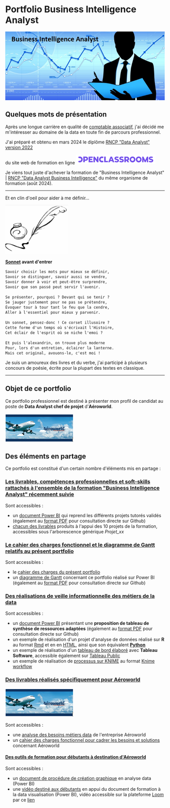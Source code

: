 # Portfolio Business Intelligence Analyst

![Business-Intelligence-Analyst_image](https://github.com/Thierry-Monjo/Portfolio_data_analyst_bi/blob/main/img/Business-Intelligence-Analyst.jpg)

## Quelques mots de présentation
Après une longue carrière en qualité de [comptable associatif](https://www.linkedin.com/in/thierry-monjo-da), j'ai décidé me m'intéresser au domaine de la data en toute fin de parcours professionnel. 

J'ai préparé et obtenu en mars 2024 le diplôme [RNCP "Data Analyst" version 2022](https://www.francecompetences.fr/recherche/rncp/34964/) 

du site web de formation en ligne [![OpenClassrooms_logo](https://github.com/Thierry-Monjo/Portfolio_data_analyst_bi/blob/main/img/OpenClassrooms_logo.png)](https://openclassrooms.com/fr/)


Je viens tout juste d'achever la formation de "Business Intelligence Analyst" | [RNCP "Data Analyst Business Intelligence"](https://www.francecompetences.fr/recherche/rncp/37837/) du même organisme de formation (août 2024).

<hr>

Et en clin d'oeil pour aider à me définir...

![Poetry](https://github.com/Thierry-Monjo/Portfolio_data_analyst_bi/blob/main/img/poetry.png)

**[Sonnet](https://fr.wikipedia.org/wiki/Sonnet) avant d'entrer**

```
Savoir choisir les mots pour mieux se définir,
Savoir se distinguer, savoir aussi se vendre,
Savoir donner à voir et peut-être surprendre,
Savoir que son passé peut servir l'avenir.

Se présenter, pourquoi ? Devant qui se tenir ?
Se jauger justement pour ne pas se prétendre,
Évoquer tour à tour tant le feu que la cendre,
Aller à l'essentiel pour mieux y parvenir.

Un sonnet, pensez-donc ! Ce corset illusoire ?
Cette forme d'un temps où s'écrivait l'Histoire,
Cet éclair de l'esprit où se niche l'emoi ?

Et puis l'alexandrin, on trouve plus moderne
Pour, lors d'un entretien, éclairer la lanterne.
Mais cet original, avouons-le, c'est moi !
```

Je suis un amoureux des livres et du verbe, j'ai participé à plusieurs concours de poésie, écrite pour la plupart des textes en classique.

<hr>

## Objet de ce portfolio 
Ce portfolio professionnel est destiné à présenter mon profil de candidat au poste de **Data Analyst chef de projet** d'**Aéroworld**.

![Aéroworld_logo](https://github.com/Thierry-Monjo/Portfolio_data_analyst_bi/blob/main/img/Aeroworld.png)


## Des éléments en partage
Ce portfolio est constitué d'un certain nombre d'éléments mis en partage :

### [Les livrables, compétences professionnelles et soft-skills rattachés à l'ensemble de la formation "Business Intelligence Analyst" récemment suivie](https://github.com/Thierry-Monjo/Portfolio_data_analyst_bi/tree/main/Projets_OC_BIA)

Sont accessibles :
- un [document Power BI](https://github.com/Thierry-Monjo/Portfolio_data_analyst_bi/blob/main/Projets_OC_BIA/Synthese_projets_tutores.pbix) qui reprend les différents projets tutorés validés (également au [format PDF](https://github.com/Thierry-Monjo/Portfolio_data_analyst_bi/blob/main/Projets_OC_BIA/Synthese_projets_tutores.pdf) pour consultation directe sur Github)
- [chacun des livrables](https://github.com/Thierry-Monjo/Portfolio_data_analyst_bi/blob/main/Projets_OC_BIA/) produits à l'appui des 10 projets de la formation, accessibles sous l'arborescence générique *Projet_xx*

### [Le cahier des charges fonctionnel et le diagramme de Gantt relatifs au présent portfolio](https://github.com/Thierry-Monjo/Portfolio_data_analyst_bi/tree/main/Portfolio)

Sont accessibles :
- le [cahier des charges du présent portfolio](https://github.com/Thierry-Monjo/Portfolio_data_analyst_bi/blob/main/Portfolio/Cahier_des_charges_portfolio_candidat.pdf)
- un [diagramme de Gantt](https://github.com/Thierry-Monjo/Portfolio_data_analyst_bi/blob/main/Portfolio/Gantt_portfolio.pbix) concernant ce portfolio réalisé sur Power BI (également au [format PDF](https://github.com/Thierry-Monjo/Portfolio_data_analyst_bi/blob/main/Portfolio/Gantt_portfolio.pdf) pour consultation directe sur Github)

### [Des réalisations de veille informationnelle des métiers de la data](https://github.com/Thierry-Monjo/Portfolio_data_analyst_bi/tree/main/Veille_informationnelle_metiers_data)

Sont accessibles :
- un [document Power BI](https://github.com/Thierry-Monjo/Portfolio_data_analyst_bi/blob/main/Veille_informationnelle_metiers_data/Veille_informationnelle_metiers_data.pbix) présentant une **proposition de tableau de synthèse de ressources adaptées** (également au [format PDF](https://github.com/Thierry-Monjo/Portfolio_data_analyst_bi/blob/main/Veille_informationnelle_metiers_data/Veille_informationnelle_metiers_data.pdf) pour consultation directe sur Github)
- un exemple de réalisation d'un projet d'analyse de données réalisé sur **R** au format [Rmd](https://github.com/Thierry-Monjo/Portfolio_data_analyst_bi/blob/main/Veille_informationnelle_metiers_data/R_notebook_P6_OC_DA.Rmd) et en en [HTML](https://github.com/Thierry-Monjo/Portfolio_data_analyst_bi/blob/main/Veille_informationnelle_metiers_data/R_notebook_P6_OC_DA.html), ainsi que son équivalent [**Python**](https://github.com/Thierry-Monjo/Portfolio_data_analyst_bi/blob/main/Veille_informationnelle_metiers_data/Python_notebook_P6_OC_DA.ipynb)
- un exemple de réalisation d'un [tableau de bord élaboré](https://github.com/Thierry-Monjo/Portfolio_data_analyst_bi/blob/main/Veille_informationnelle_metiers_data/Tableau_viz_P8_OC_DA.pdf) avec **Tableau Software**, accessible également sur [Tableau Public](https://public.tableau.com/app/profile/thierry.monjo/viz/DWFA_etude_TM/Prsentation)
- un exemple de réalisation de [processus sur KNIME](https://github.com/Thierry-Monjo/Portfolio_data_analyst_bi/blob/main/Veille_informationnelle_metiers_data/Knime_Workflow_P7_OC_DA.svg) au format [Knime workflow](https://github.com/Thierry-Monjo/Portfolio_data_analyst_bi/blob/main/Veille_informationnelle_metiers_data/Knime_Workflow_P7_OC_DA.knwf)

### [Des livrables réalisés spécifiquement pour Aéroworld](https://github.com/Thierry-Monjo/Portfolio_data_analyst_bi/tree/main/Pour_Aeroworld)

![Aéroworld_logo](https://github.com/Thierry-Monjo/Portfolio_data_analyst_bi/blob/main/img/Aeroworld.png)

Sont accessibles :
- une [analyse des besoins métiers data](https://github.com/Thierry-Monjo/Portfolio_data_analyst_bi/blob/main/Pour_Aeroworld/Analyse_des_besoins_metiers_Aeroworld.pdf) de l'entreprise Aéroworld
- un [cahier des charges fonctionnel pour cadrer les besoins et solutions](https://github.com/Thierry-Monjo/Portfolio_data_analyst_bi/blob/main/Pour_Aeroworld/Cahier_des_charges_fonctionnel_Aeroworld.pdf) concernant Aéroworld

#### [Des outils de formation pour débutants à destination d'Aéroworld](https://github.com/Thierry-Monjo/Portfolio_data_analyst_bi/tree/main/Pour_Aeroworld/Formation_equipe)

Sont accessibles :
- un [document de procédure de création graphique](https://github.com/Thierry-Monjo/Portfolio_data_analyst_bi/blob/main/Pour_Aeroworld/Formation_equipe/Guide_prise_en_main_%20PowerBI.pdf) en analyse data (Power BI)
- une [vidéo destiné aux débutants](https://github.com/Thierry-Monjo/Portfolio_data_analyst_bi/blob/main/Pour_Aeroworld/Formation_equipe/Initiation_PowerBI.mp4) en appui du document de formation à la data visualisation (Power BI), vidéo accessible sur la plateforme [Loom](https://www.loom.com) par ce [lien](https://www.loom.com/share/d681e80ffd224f97abbed0dd39f99747?sid=e66f9012-d01b-466a-ba39-cd64acdf42b7)
